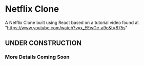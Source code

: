 # Netflix Clone

A Netflix Clone built using React based on a tutorial video found at "https://www.youtube.com/watch?v=x_EEwGe-a9o&t=875s"

## UNDER CONSTRUCTION
### More Details Coming Soon